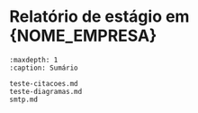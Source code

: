 # Relatório de estágio em {NOME_EMPRESA}

```{toctree}
:maxdepth: 1
:caption: Sumário

teste-citacoes.md
teste-diagramas.md
smtp.md
```

```{bibliography}
```

